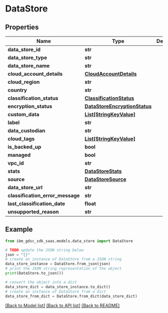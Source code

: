# DataStore


## Properties

Name | Type | Description | Notes
------------ | ------------- | ------------- | -------------
**data_store_id** | **str** |  | 
**data_store_type** | **str** |  | 
**data_store_name** | **str** |  | 
**cloud_account_details** | [**CloudAccountDetails**](CloudAccountDetails.md) |  | 
**cloud_region** | **str** |  | [optional] 
**country** | **str** |  | [optional] 
**classification_status** | [**ClassificationStatus**](ClassificationStatus.md) |  | [optional] 
**encryption_status** | [**DataStoreEncryptionStatus**](DataStoreEncryptionStatus.md) |  | [optional] 
**custom_data** | [**List[StringKeyValue]**](StringKeyValue.md) |  | [optional] 
**label** | **str** |  | [optional] 
**data_custodian** | **str** |  | [optional] 
**cloud_tags** | [**List[StringKeyValue]**](StringKeyValue.md) |  | [optional] 
**is_backed_up** | **bool** |  | [optional] 
**managed** | **bool** |  | [optional] 
**vpc_id** | **str** |  | [optional] 
**stats** | [**DataStoreStats**](DataStoreStats.md) |  | [optional] 
**source** | [**DataStoreSource**](DataStoreSource.md) |  | [optional] 
**data_store_url** | **str** |  | [optional] 
**classification_error_message** | **str** |  | [optional] 
**last_classification_date** | **float** |  | [optional] 
**unsupported_reason** | **str** |  | [optional] 

## Example

```python
from ibm_gdsc_sdk_saas.models.data_store import DataStore

# TODO update the JSON string below
json = "{}"
# create an instance of DataStore from a JSON string
data_store_instance = DataStore.from_json(json)
# print the JSON string representation of the object
print(DataStore.to_json())

# convert the object into a dict
data_store_dict = data_store_instance.to_dict()
# create an instance of DataStore from a dict
data_store_from_dict = DataStore.from_dict(data_store_dict)
```
[[Back to Model list]](../README.md#documentation-for-models) [[Back to API list]](../README.md#documentation-for-api-endpoints) [[Back to README]](../README.md)


